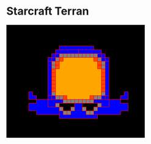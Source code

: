 <h1>Starcraft Terran</h1>

<img src="https://github.com/aidanmitchelllol/Python-Design-Project/blob/master/Capture%20of%20Terran%20Marine.PNG">
